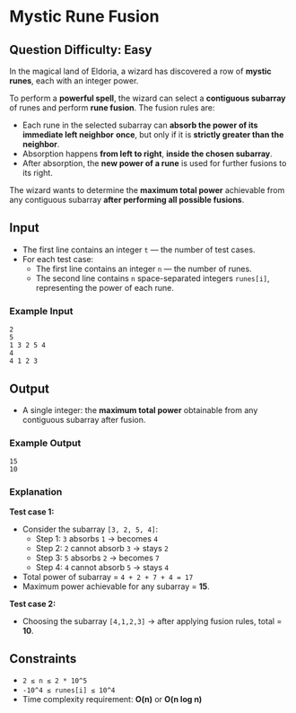 # Mystic Rune Fusion

## Question Difficulty: Easy

In the magical land of Eldoria, a wizard has discovered a row of **mystic runes**, each with an integer power.  

To perform a **powerful spell**, the wizard can select a **contiguous subarray** of runes and perform **rune fusion**. The fusion rules are:

- Each rune in the selected subarray can **absorb the power of its immediate left neighbor** **once**, but only if it is **strictly greater than the neighbor**.  
- Absorption happens **from left to right**, **inside the chosen subarray**.  
- After absorption, the **new power of a rune** is used for further fusions to its right.  

The wizard wants to determine the **maximum total power** achievable from any contiguous subarray **after performing all possible fusions**.


## Input

- The first line contains an integer `t` — the number of test cases.  
- For each test case:
  - The first line contains an integer `n` — the number of runes.  
  - The second line contains `n` space-separated integers `runes[i]`, representing the power of each rune.

### Example Input
```
2
5
1 3 2 5 4
4
4 1 2 3
```

## Output

- A single integer: the **maximum total power** obtainable from any contiguous subarray after fusion.

### Example Output 
```
15
10
```
### Explanation

**Test case 1:**  
- Consider the subarray `[3, 2, 5, 4]`:  
  - Step 1: `3` absorbs `1` → becomes `4`  
  - Step 2: `2` cannot absorb `3` → stays `2`  
  - Step 3: `5` absorbs `2` → becomes `7`  
  - Step 4: `4` cannot absorb `5` → stays `4`  
- Total power of subarray = `4 + 2 + 7 + 4 = 17`  
- Maximum power achievable for any subarray = **15**.

**Test case 2:**  
- Choosing the subarray `[4,1,2,3]` → after applying fusion rules, total = **10**.

## Constraints

- `2 ≤ n ≤ 2 * 10^5`  
- `-10^4 ≤ runes[i] ≤ 10^4`  
- Time complexity requirement: **O(n)** or **O(n log n)**
